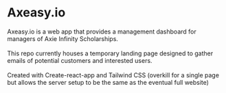 # Axeasy.io

Axeasy.io is a web app that provides a management dashboard for managers of Axie Infinity Scholarships.
<br><br>
This repo currently houses a temporary landing page designed to gather emails of potential customers and interested users.
<br><br>
Created with Create-react-app and Tailwind CSS (overkill for a single page but allows the server setup to be the same as the eventual full website)
